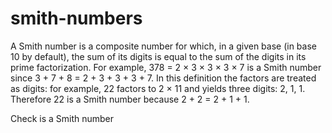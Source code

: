 # smith-numbers
A Smith number is a composite number for which, in a given base (in base 10 by default), the sum of its digits is equal to the sum of the digits in its prime factorization. For example, 378 = 2 × 3 × 3 × 3 × 7 is a Smith number since 3 + 7 + 8 = 2 + 3 + 3 + 3 + 7. In this definition the factors are treated as digits: for example, 22 factors to 2 × 11 and yields three digits: 2, 1, 1. Therefore 22 is a Smith number because 2 + 2 = 2 + 1 + 1.

Check is a Smith number
